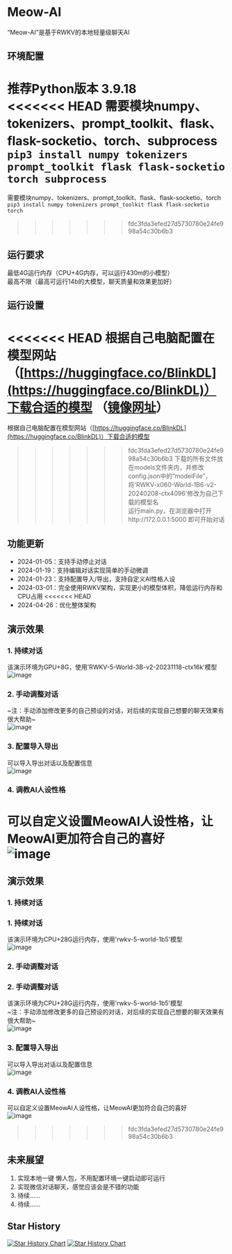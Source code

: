 # Meow-AI
“Meow-AI”是基于RWKV的本地轻量级聊天AI

## 环境配置
推荐Python版本 3.9.18  
<<<<<<< HEAD
需要模块numpy、tokenizers、prompt_toolkit、flask、flask-socketio、torch、subprocess  
`pip3 install numpy tokenizers prompt_toolkit flask flask-socketio torch subprocess` 
=======
需要模块numpy、tokenizers、prompt_toolkit、flask、flask-socketio、torch  
`pip3 install numpy tokenizers prompt_toolkit flask flask-socketio torch` 
>>>>>>> fdc3fda3efed27d5730780e24fe998a54c30b6b3

## 运行要求
最低4G运行内存（CPU+4G内存，可以运行430m的小模型）  
最高不限（最高可运行14b的大模型，聊天质量和效果更加好）  

## 运行设置
<<<<<<< HEAD
根据自己电脑配置在模型网站（[https://huggingface.co/BlinkDL](https://huggingface.co/BlinkDL)）下载合适的模型 （[镜像网址](https://hf-mirror.com/BlinkDL)） 
=======
根据自己电脑配置在模型网站（[https://huggingface.co/BlinkDL](https://huggingface.co/BlinkDL)）下载合适的模型  
>>>>>>> fdc3fda3efed27d5730780e24fe998a54c30b6b3
下载的所有文件放在models文件夹内，并修改config.json中的“modelFile”，将'RWKV-x060-World-1B6-v2-20240208-ctx4096'修改为自己下载的模型名  
运行main.py，在浏览器中打开http://172.0.0.1:5000 即可开始对话  

## 功能更新
- 2024-01-05：支持手动停止对话  
- 2024-01-19：支持编辑对话实现简单的手动微调  
- 2024-01-23：支持配置导入/导出，支持自定义AI性格人设
- 2024-03-01：完全使用RWKV架构，实现更小的模型体积，降低运行内存和CPU占用
<<<<<<< HEAD
- 2024-04-26：优化整体架构

## 演示效果
### 1. 持续对话
该演示环境为GPU+8G，使用'RWKV-5-World-3B-v2-20231118-ctx16k'模型  
![image](https://img.z4a.net/images/2024/06/12/9067bcfab67bb37a3c012ccca84b39be.png)
### 2. 手动调整对话
~注：手动添加修改更多的自己预设的对话，对后续的实现自己想要的聊天效果有很大帮助~  
![image](https://img.z4a.net/images/2024/06/12/c21bbf309e8836a2f420a2e9aa430805.png)
### 3. 配置导入导出
可以导入导出对话以及配置信息  
![image](https://img.z4a.net/images/2024/06/12/827ad26b2bfd9c31897b75081133d307.png)
### 4. 调教AI人设性格
可以自定义设置MeowAI人设性格，让MeowAI更加符合自己的喜好  
![image](https://img.z4a.net/images/2024/06/12/Meow.gif)
=======

## 演示效果
### 1. 持续对话
### 1. 持续对话
该演示环境为CPU+28G运行内存，使用'rwkv-5-world-1b5'模型  
![image](https://picshack.net/ib/7c1jDPPjHO.gif)
### 2. 手动调整对话
### 2. 手动调整对话
该演示环境为CPU+28G运行内存，使用'rwkv-5-world-1b5'模型  
~注：手动添加修改更多的自己预设的对话，对后续的实现自己想要的聊天效果有很大帮助~  
![image](https://picshack.net/ib/pzpp41XVCG.gif)
### 3. 配置导入导出
可以导入导出对话以及配置信息  
![image](https://picshack.net/ib/fVZR0qNv8W.gif)
### 4. 调教AI人设性格
可以自定义设置MeowAI人设性格，让MeowAI更加符合自己的喜好  
![image](https://picshack.net/ib/HfPlGwrGxP.gif)
>>>>>>> fdc3fda3efed27d5730780e24fe998a54c30b6b3

## 未来展望
1. 实现本地一键 懒人包，不用配置环境一键启动即可运行
2. 实现微信对话聊天，感觉应该会是不错的功能  
3. 待续……    
3. 待续……    

## Star History
[![Star History Chart](https://api.star-history.com/svg?repos=bilibini/Meow-AI&type=Date)](https://star-history.com/#bilibini/Meow-AI&Date)
[![Star History Chart](https://api.star-history.com/svg?repos=bilibini/Meow-AI&type=Date)](https://star-history.com/#bilibini/Meow-AI&Date)
